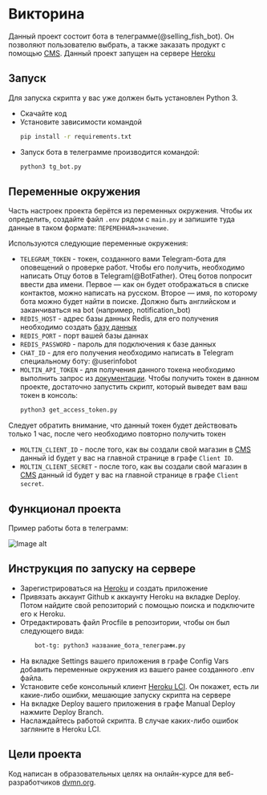 # Викторина

Данный проект состоит бота в телеграмме(@selling_fish_bot). Он позволяют пользователю выбрать, а также заказать продукт с помощью [CMS](https://www.elasticpath.com/). 
Данный проект запущен на сервере [Heroku](https://id.heroku.com/login)

## Запуск

Для запуска скрипта у вас уже должен быть установлен Python 3.

- Скачайте код
- Установите зависимости командой
    ```sh
    pip install -r requirements.txt
    ```
- Запуск бота в телеграмме производится командой: 
    ```sh
    python3 tg_bot.py
    ```

## Переменные окружения

Часть настроек проекта берётся из переменных окружения. 
Чтобы их определить, создайте файл `.env` рядом с `main.py` 
и запишите туда данные в таком формате: `ПЕРЕМЕННАЯ=значение`.

Используются следующие переменные окружения: 
- `TELEGRAM_TOKEN` - токен, созданного вами Telegram-бота для оповещений о проверке работ. Чтобы его получить, необходимо написать Отцу ботов в Telegram(@BotFather). 
Отец ботов попросит ввести два имени. Первое — как он будет отображаться в списке контактов, можно написать на русском. Второе — имя, по которому бота можно будет найти в поиске. Должно быть английском и заканчиваться на bot (например, notification_bot)
- `REDIS_HOST` - адрес базы данных Redis, для его получения необходимо создать [базу данных](https://redis.com/)
- `REDIS_PORT` - порт вашей базы даннах
- `REDIS_PASSWORD` - пароль для подключения к базе данных
- `CHAT_ID` - для его получения необходимо написать в Telegram специальному боту: @userinfobot
- `MOLTIN_API_TOKEN` - для получения данного токена необходимо выполнить запрос из [документации](https://documentation.elasticpath.com/commerce-cloud/docs/api/basics/authentication/client-credential-token.html). Чтобы 
получить токен в данном проекте, достаточно запустить скрипт, который выведет вам ваш токен в консоль:
    ```sh
    python3 get_access_token.py
    ```
Следует обратить внимание, что данный токен будет действовать только 1 час, после чего необходимо повторно получить токен
- `MOLTIN_CLIENT_ID` - после того, как вы создали свой магазин в [CMS](https://www.elasticpath.com/) данный id будет у вас на главной странице в графе `Client ID`.
- `MOLTIN_CLIENT_SECRET` - после того, как вы создали свой магазин в [CMS](https://www.elasticpath.com/) данный id будет у вас на главной странице в графе `Client secret`.


## Функционал проекта

Пример работы бота в телеграмм:

![Image alt](https://github.com/Fiskless/selling-fish-bot/blob/master/demo-bot/demo-bot.gif)


## Инструкция по запуску на сервере

- Зарегистрироваться на [Heroku](https://id.heroku.com/login) и создать приложение
- Привязать аккаунт Github к аккаунту Heroku на вкладке Deploy. Потом найдите свой репозиторий с помощью поиска и подключите его к Heroku.
- Отредактировать файл Procfile в репозитории, чтобы он был следующего вида:
  ```sh
      bot-tg: python3 название_бота_телеграмм.py
  ```
- На вкладке Settings вашего приложения в графе Config Vars добавить переменные окружения из вашего ранее созданного .env файла.
- Установите себе консольный клиент [Heroku LCI](https://devcenter.heroku.com/articles/heroku-cli#download-and-install). Он покажет, есть ли какие-либо ошибки, мешающие запуску скрипта на сервере
- На вкладке Deploy вашего приложения в графе Manual Deploy нажмите Deploy Branch. 
- Наслаждайтесь работой скрипта. В случае каких-либо ошибок загляните в Heroku LCI.


## Цели проекта

Код написан в образовательных целях на онлайн-курсе для веб-разработчиков [dvmn.org](https://dvmn.org/).